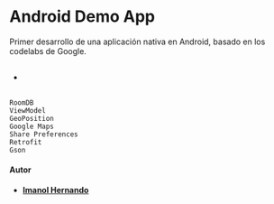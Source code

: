 # Android Demo App

Primer desarrollo de una aplicación nativa en Android, basado en los codelabs de Google.


##

*

##
	RoomDB
	ViewModel
	GeoPosition
	Google Maps
	Share Preferences
	Retrofit
	Gson

#### Autor

* **[Imanol Hernando](https://github.com/imanolhernando)**